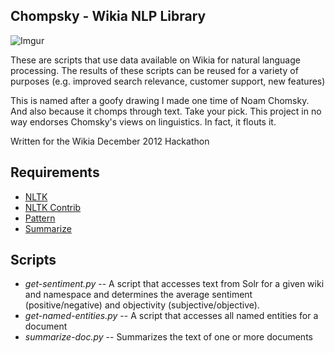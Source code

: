 ## Chompsky - Wikia NLP Library ##
![Imgur](http://i.imgur.com/uBV0r.jpg)

These are scripts that use data available on Wikia for natural language processing.
The results of these scripts can be reused for a variety of purposes 
(e.g. improved search relevance, customer support, new features)

This is named after a goofy drawing I made one time of Noam Chomsky.
And also because it chomps through text. Take your pick.
This project in no way endorses Chomsky's views on linguistics. In fact, it flouts it.

Written for the Wikia December 2012 Hackathon

## Requirements ##
* [NLTK](https://github.com/nltk/nltk)
* [NLTK Contrib](https://github.com/nltk/nltk)
* [Pattern](https://github.com/clips/pattern)
* [Summarize](https://github.com/thavelick/summarize)

## Scripts ##

* *get-sentiment.py* -- A script that accesses text from Solr for a given wiki and namespace
and determines the average sentiment (positive/negative) and objectivity (subjective/objective).
* *get-named-entities.py* -- A script that accesses all named entities for a document
* *summarize-doc.py* -- Summarizes the text of one or more documents

